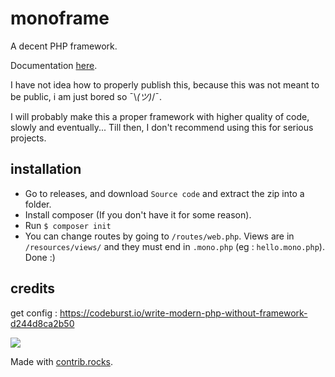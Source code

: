 # monoframe
A decent PHP framework.

Documentation [here](https://github.com/TheUnium/monoframe/tree/main/docs).

I have not idea how to properly publish this, because this was not meant to be public, i am just bored so ¯\\_(ツ)_/¯.

I will probably make this a proper framework with higher quality of code, slowly and eventually... Till then, I don't recommend using this for serious projects.

## installation
- Go to releases, and download `Source code` and extract the zip into a folder.
- Install composer (If you don't have it for some reason).
- Run `$ composer init`
- You can change routes by going to `/routes/web.php`. Views are in `/resources/views/` and they must end in `.mono.php` 
(eg : `hello.mono.php`). Done :)

## credits
get config : https://codeburst.io/write-modern-php-without-framework-d244d8ca2b50


<a href="https://github.com/TheUnium/monolib/graphs/contributors">
  <img src="https://contrib.rocks/image?repo=TheUnium/monolib" />
</a>

Made with [contrib.rocks](https://contrib.rocks).
